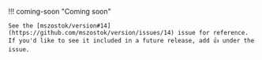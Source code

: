 !!! coming-soon "Coming soon"

    See the [mszostok/version#14](https://github.com/mszostok/version/issues/14) issue for reference. If you'd like to see it included in a future release, add 👍 under the issue.

